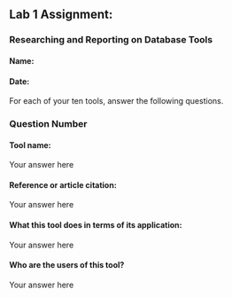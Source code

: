 ## Lab 1 Assignment:
### Researching and Reporting on Database Tools
#### Name:
#### Date:

For each of your ten tools, answer the following questions.

### Question Number

#### Tool name:
Your answer here

#### Reference or article citation:
Your answer here

#### What this tool does in terms of its application:
Your answer here

#### Who are the users of this tool?
Your answer here
